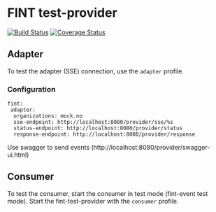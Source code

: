 # FINT test-provider

[![Build Status](https://travis-ci.org/FINTprosjektet/fint-test-provider.svg?branch=master)](https://travis-ci.org/FINTprosjektet/fint-test-provider)
[![Coverage Status](https://coveralls.io/repos/github/FINTprosjektet/fint-test-provider/badge.svg?branch=master)](https://coveralls.io/github/FINTprosjektet/fint-test-provider?branch=master)

## Adapter

To test the adapter (SSE) connection, use the `adapter` profile.

### Configuration
```
fint:
 adapter:
  organizations: mock.no
  sse-endpoint: http://localhost:8080/provider/sse/%s
  status-endpoint: http://localhost:8080/provider/status
  response-endpoint: http://localhost:8080/provider/response
```

Use swagger to send events (http://localhost:8080/provider/swagger-ui.html)

## Consumer

To test the consumer, start the consumer in test mode (fint-event test mode). Start the fint-test-provider with the `consumer` profile.